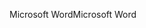 <span data-ttu-id="f06bd-101">Microsoft Word</span><span class="sxs-lookup"><span data-stu-id="f06bd-101">Microsoft Word</span></span>